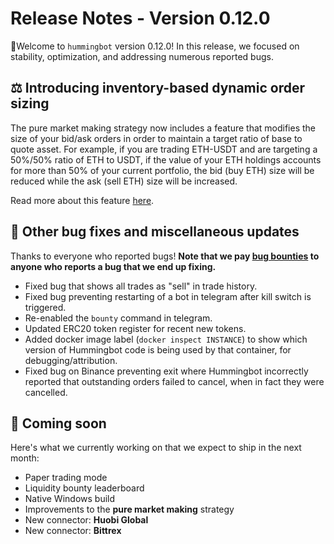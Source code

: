 # Release Notes - Version 0.12.0

🚀Welcome to `hummingbot` version 0.12.0! In this release, we focused on stability, optimization, and addressing numerous reported bugs.

## ⚖️ Introducing inventory-based dynamic order sizing

The pure market making strategy now includes a feature that modifies the size of your bid/ask orders in order to maintain a target ratio of base to quote asset.  For example, if you are trading ETH-USDT and are targeting a 50%/50% ratio of ETH to USDT, if the value of your ETH holdings accounts for more than 50% of your current portfolio, the bid (buy ETH) size will be reduced while the ask (sell ETH) size will be increased.

Read more about this feature [here](/strategies/pure-market-making/#inventory-based-dynamic-order-sizing).

## 🐞 Other bug fixes and miscellaneous updates

Thanks to everyone who reported bugs! **Note that we pay [bug bounties](/bounties/bug-bounty-program) to anyone who reports a bug that we end up fixing.**

* Fixed bug that shows all trades as "sell" in trade history.
* Fixed bug preventing restarting of a bot in telegram after kill switch is triggered.
* Re-enabled the `bounty` command in telegram.
* Updated ERC20 token register for recent new tokens.
* Added docker image label (`docker inspect INSTANCE`) to show which version of Hummingbot code is being used by that container, for debugging/attribution.
* Fixed bug on Binance preventing exit where Hummingbot incorrectly reported that outstanding orders failed to cancel, when in fact they were cancelled.

## 🚀 Coming soon

Here's what we currently working on that we expect to ship in the next month:

* Paper trading mode
* Liquidity bounty leaderboard
* Native Windows build
* Improvements to the **pure market making** strategy
* New connector: **Huobi Global**
* New connector: **Bittrex**
